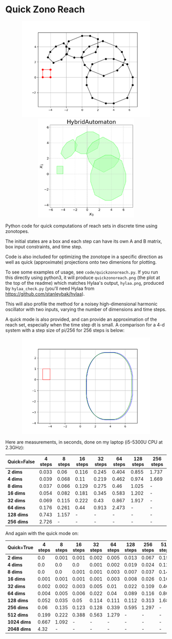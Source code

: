# Quick Zono Reach

<p align="center"> <img src="code/quickzonoreach.png" alt="zono reach set" width=400/> <img src="code/hylaa.png" alt="Hylaa" width=300/> </p>

Python code for quick computations of reach sets in discrete time using zonotopes.

The initial states are a box and each step can have its own A and B matrix, box input constraints, and time step.

Code is also included for optimizing the zonotope in a specific direction as well as quick (approximate) projections onto two dimenions for plotting.

To see some examples of usage, see `code/quickzonoreach.py`. If you run this
directly using python3, it will produce `quickzonoreach.png` (the plot at the top of the readme) which matches Hylaa's output, `hylaa.png`, produced by `hylaa_check.py` (you'll need Hylaa from https://github.com/stanleybak/hylaa).

This will also profile the method for a noisey high-dimensional harmonic oscillator with two inputs, varying the number of dimensions and time steps.

A quick mode is also provided, and can provide an approximation of the reach set, especially when the time step dt is small. A comparison for a 4-d system with a step size of pi/256 for 256 steps is below:

<p align="center"> <img src="code/compare.png" alt="comparison" width=400/> </p>

Here are measurements, in seconds, done on my laptop (i5-5300U CPU at 2.3GHz):

Quick=False | **4 steps** | **8 steps** | **16 steps** | **32 steps** | **64 steps** | **128 steps** | **256 steps**
--- | --- | --- | --- | --- | --- | --- | ---
**2 dims** | 0.033 | 0.06 | 0.116 | 0.245 | 0.404 | 0.855 | 1.737
**4 dims** | 0.039 | 0.068 | 0.11 | 0.219 | 0.462 | 0.974 | 1.669
**8 dims** | 0.037 | 0.066 | 0.129 | 0.275 | 0.46 | 1.025 | -
**16 dims** | 0.054 | 0.082 | 0.181 | 0.345 | 0.583 | 1.202 | -
**32 dims** | 0.069 | 0.115 | 0.222 | 0.43 | 0.867 | 1.917 | -
**64 dims** | 0.176 | 0.261 | 0.44 | 0.913 | 2.473 | - | -
**128 dims** | 0.743 | 1.157 | - | - | - | - | -
**256 dims** | 2.726 | - | - | - | - | - | -

And again with the quick mode on:

Quick=True | **4 steps** | **8 steps** | **16 steps** | **32 steps** | **64 steps** | **128 steps** | **256 steps** | **512 steps** | **1024 steps** | **2048 steps**
--- | --- | --- | --- | --- | --- | --- | --- | --- | --- | ---
**2 dims** | 0.0 | 0.001 | 0.001 | 0.002 | 0.005 | 0.013 | 0.067 | 0.154 | 0.667 | 2.093
**4 dims** | 0.0 | 0.0 | 0.0 | 0.001 | 0.002 | 0.019 | 0.024 | 0.127 | 0.63 | 2.27
**8 dims** | 0.0 | 0.0 | 0.001 | 0.001 | 0.003 | 0.007 | 0.037 | 0.149 | 0.685 | 2.962
**16 dims** | 0.001 | 0.001 | 0.001 | 0.001 | 0.003 | 0.008 | 0.026 | 0.103 | 1.285 | -
**32 dims** | 0.002 | 0.002 | 0.003 | 0.005 | 0.01 | 0.022 | 0.109 | 0.461 | 2.023 | -
**64 dims** | 0.004 | 0.005 | 0.006 | 0.022 | 0.04 | 0.089 | 0.116 | 0.808 | 3.261 | -
**128 dims** | 0.052 | 0.035 | 0.05 | 0.114 | 0.111 | 0.112 | 0.313 | 1.687 | - | -
**256 dims** | 0.06 | 0.135 | 0.123 | 0.128 | 0.339 | 0.595 | 1.297 | - | - | -
**512 dims** | 0.199 | 0.222 | 0.388 | 0.563 | 1.279 | - | - | - | - | -
**1024 dims** | 0.667 | 1.092 | - | - | - | - | - | - | - | -
**2048 dims** | 4.32 | - | - | - | - | - | - | - | - | -


